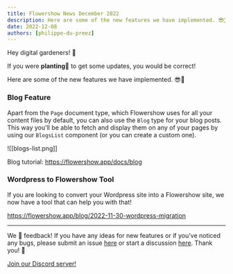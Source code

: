 ```yaml
---
title: Flowershow News December 2022
description: Here are some of the new features we have implemented. 😎🚀
date: 2022-12-08
authors: [philippe-du-preez]
---
```


Hey digital gardeners! 💐

If you were **planting**🌱 to get some updates, you would be correct!

Here are some of the new features we have implemented. 😎🚀

### Blog Feature

Apart from the `Page` document type, which Flowershow uses for all your content files by default, you can also use the `Blog` type for your blog posts. This way you'll be able to fetch and display them on any of your pages by using our `BlogsList` component (or you can create a custom one).

![[blogs-list.png]]

Blog tutorial: https://flowershow.app/docs/blog

### Wordpress to Flowershow Tool

If you are looking to convert your Wordpress site into a Flowershow site, we now have a tool that can help you with that!

https://flowershow.app/blog/2022-11-30-wordpress-migration

---

We 💙 feedback! If you have any ideas for new features or if you’ve noticed any bugs, please submit an issue [here](https://github.com/flowershow/flowershow/issues) or start a discussion [here](https://github.com/flowershow/flowershow/discussions). Thank you! 🌷

[Join our Discord server!](https://discord.gg/vQ5Y2uUzt6)
